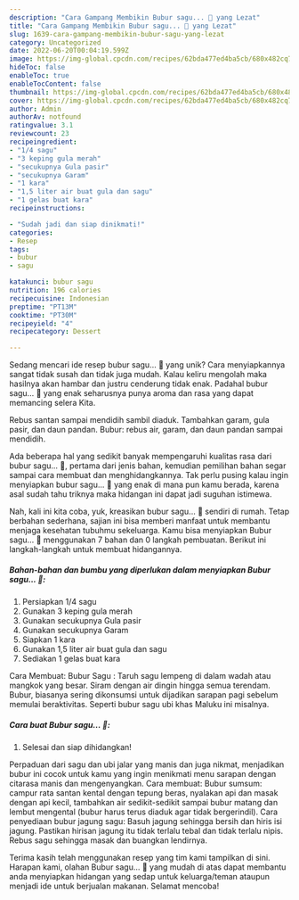 ```yaml
---
description: "Cara Gampang Membikin Bubur sagu... 🤤 yang Lezat"
title: "Cara Gampang Membikin Bubur sagu... 🤤 yang Lezat"
slug: 1639-cara-gampang-membikin-bubur-sagu-yang-lezat
category: Uncategorized
date: 2022-06-20T00:04:19.599Z
image: https://img-global.cpcdn.com/recipes/62bda477ed4ba5cb/680x482cq70/bubur-sagu-foto-resep-utama.jpg
hideToc: false
enableToc: true
enableTocContent: false
thumbnail: https://img-global.cpcdn.com/recipes/62bda477ed4ba5cb/680x482cq70/bubur-sagu-foto-resep-utama.jpg
cover: https://img-global.cpcdn.com/recipes/62bda477ed4ba5cb/680x482cq70/bubur-sagu-foto-resep-utama.jpg
author: Admin
authorAv: notfound
ratingvalue: 3.1
reviewcount: 23
recipeingredient:
- "1/4 sagu"
- "3 keping gula merah"
- "secukupnya Gula pasir"
- "secukupnya Garam"
- "1 kara"
- "1,5 liter air buat gula dan sagu"
- "1 gelas buat kara"
recipeinstructions:

- "Sudah jadi dan siap dinikmati!"
categories:
- Resep
tags:
- bubur
- sagu

katakunci: bubur sagu 
nutrition: 196 calories
recipecuisine: Indonesian
preptime: "PT13M"
cooktime: "PT30M"
recipeyield: "4"
recipecategory: Dessert

---
```





Sedang mencari ide resep bubur sagu... 🤤 yang unik? Cara menyiapkannya sangat tidak susah dan tidak juga mudah. Kalau keliru mengolah maka hasilnya akan hambar dan justru cenderung tidak enak. Padahal bubur sagu... 🤤 yang enak seharusnya punya aroma dan rasa yang dapat memancing selera Kita.





Rebus santan sampai mendidih sambil diaduk. Tambahkan garam, gula pasir, dan daun pandan. Bubur: rebus air, garam, dan daun pandan sampai mendidih.

Ada beberapa hal yang sedikit banyak mempengaruhi kualitas rasa dari bubur sagu... 🤤, pertama dari jenis bahan, kemudian pemilihan bahan segar sampai cara membuat dan menghidangkannya. Tak perlu pusing kalau ingin menyiapkan bubur sagu... 🤤 yang enak di mana pun kamu berada, karena asal sudah tahu triknya maka hidangan ini dapat jadi suguhan istimewa.






Nah, kali ini kita coba, yuk, kreasikan bubur sagu... 🤤 sendiri di rumah. Tetap berbahan sederhana, sajian ini bisa memberi manfaat untuk membantu menjaga kesehatan tubuhmu sekeluarga. Kamu bisa menyiapkan Bubur sagu... 🤤 menggunakan 7 bahan dan 0 langkah pembuatan. Berikut ini langkah-langkah untuk membuat hidangannya.

<!--inarticleads1-->

##### Bahan-bahan dan bumbu yang diperlukan dalam menyiapkan Bubur sagu... 🤤:

1. Persiapkan 1/4 sagu
1. Gunakan 3 keping gula merah
1. Gunakan secukupnya Gula pasir
1. Gunakan secukupnya Garam
1. Siapkan 1 kara
1. Gunakan 1,5 liter air buat gula dan sagu
1. Sediakan 1 gelas buat kara


Cara Membuat: Bubur Sagu : Taruh sagu lempeng di dalam wadah atau mangkok yang besar. Siram dengan air dingin hingga semua terendam. Bubur, biasanya sering dikonsumsi untuk dijadikan sarapan pagi sebelum memulai beraktivitas. Seperti bubur sagu ubi khas Maluku ini misalnya. 

<!--inarticleads2-->

##### Cara buat Bubur sagu... 🤤:


1. Selesai dan siap dihidangkan!

Perpaduan dari sagu dan ubi jalar yang manis dan juga nikmat, menjadikan bubur ini cocok untuk kamu yang ingin menikmati menu sarapan dengan citarasa manis dan mengenyangkan. Cara membuat: Bubur sumsum: campur rata santan kental dengan tepung beras, nyalakan api dan masak dengan api kecil, tambahkan air sedikit-sedikit sampai bubur matang dan lembut mengental (bubur harus terus diaduk agar tidak bergerindil). Cara penyediaan bubur jagung sagu: Basuh jagung sehingga bersih dan hiris isi jagung. Pastikan hirisan jagung itu tidak terlalu tebal dan tidak terlalu nipis. Rebus sagu sehingga masak dan buangkan lendirnya. 

Terima kasih telah menggunakan resep yang tim kami tampilkan di sini. Harapan kami, olahan Bubur sagu... 🤤 yang mudah di atas dapat membantu anda menyiapkan hidangan yang sedap untuk keluarga/teman ataupun menjadi ide untuk berjualan makanan. Selamat mencoba!
